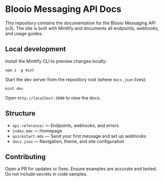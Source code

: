 # Blooio Messaging API Docs

This repository contains the documentation for the Blooio Messaging API (v3). The site is built with Mintlify and documents all endpoints, webhooks, and usage guides.

## Local development

Install the Mintlify CLI to preview changes locally:

```
npm i -g mint
```

Start the dev server from the repository root (where `docs.json` lives):

```
mint dev
```

Open `http://localhost:3000` to view the docs.

## Structure

- `api-reference/` — Endpoints, webhooks, and errors
- `index.mdx` — Homepage
- `quickstart.mdx` — Send your first message and set up webhooks
- `docs.json` — Navigation, theme, and site configuration

## Contributing

Open a PR for updates or fixes. Ensure examples are accurate and tested. Do not include secrets in code samples.

